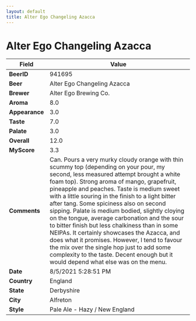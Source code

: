 ```yaml
---
layout: default
title: Alter Ego Changeling Azacca
---
```


# Alter Ego Changeling Azacca

| Field         | Value     |
|---------------|-----------|
| **BeerID** | 941695 |
| **Beer** | Alter Ego Changeling Azacca |
| **Brewer** | Alter Ego Brewing Co. |
| **Aroma** | 8.0 |
| **Appearance** | 3.0 |
| **Taste** | 7.0 |
| **Palate** | 3.0 |
| **Overall** | 12.0 |
| **MyScore** | 3.3 |
| **Comments** | Can. Pours a very murky cloudy orange with thin scummy top (depending on your pour, my second, less measured attempt brought a white foam top). Strong aroma of mango, grapefruit, pineapple and peaches. Taste is medium sweet with a little souring in the finish to a light bitter after tang. Some spiciness also on second sipping. Palate is medium bodied, slightly cloying on the tongue, average carbonation and the sour to bitter finish but less chalkiness than in some NEIPAs. It certainly showcases the Azacca, and does what it promises. However, I tend to favour the mix over the single hop just to add some complexity to the taste. Decent enough but it would depend what else was on the menu. |
| **Date** | 8/5/2021 5:28:51 PM |
| **Country** | England |
| **State** | Derbyshire |
| **City** | Alfreton |
| **Style** | Pale Ale - Hazy / New England |
